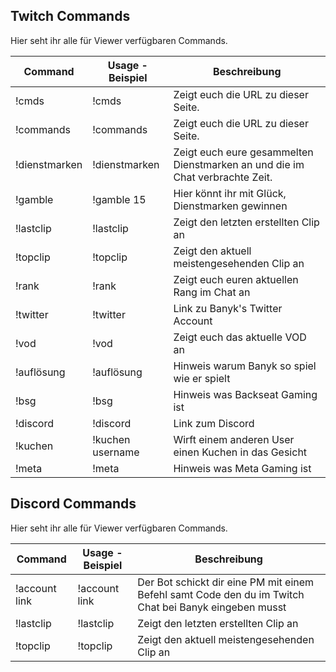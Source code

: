 ## Twitch Commands
Hier seht ihr alle für Viewer verfügbaren Commands.

| Command       | Usage - Beispiel          | Beschreibung                                                                  |
|---------      |-------                    |--------------                                                                 |
|!cmds          |!cmds                      |Zeigt euch die URL zu dieser Seite.                                            |
|!commands      |!commands                  |Zeigt euch die URL zu dieser Seite.                                            |
|!dienstmarken  |!dienstmarken              |Zeigt euch eure gesammelten Dienstmarken an und die im Chat verbrachte Zeit.   |
|!gamble        |!gamble 15                 |Hier könnt ihr mit Glück, Dienstmarken gewinnen                                |
|!lastclip      |!lastclip                  |Zeigt den letzten erstellten Clip an                                           |
|!topclip       |!topclip                   |Zeigt den aktuell meistengesehenden Clip an                                    |
|!rank          |!rank                      |Zeigt euch euren aktuellen Rang im Chat an                                     |
|!twitter       |!twitter                   |Link zu Banyk's Twitter Account                                                |
|!vod           |!vod                       |Zeigt euch das aktuelle VOD an                                                 |
|!auflösung     |!auflösung                 |Hinweis warum Banyk so spiel wie er spielt                                     |
|!bsg           |!bsg                       |Hinweis was Backseat Gaming ist                                                |
|!discord       |!discord                   |Link zum Discord                                                               |
|!kuchen        |!kuchen username           |Wirft einem anderen User einen Kuchen in das Gesicht                           |
|!meta          |!meta                      |Hinweis was Meta Gaming ist                                                    |

## Discord Commands
Hier seht ihr alle für Viewer verfügbaren Commands.

| Command       | Usage - Beispiel          | Beschreibung                                                                                          |
|---------      |-------                    |--------------                                                                                         |
|!account link  |!account link              |Der Bot schickt dir eine PM mit einem Befehl samt Code den du im Twitch Chat bei Banyk eingeben musst  |  
|!lastclip      |!lastclip                  |Zeigt den letzten erstellten Clip an                                                                   |
|!topclip       |!topclip                   |Zeigt den aktuell meistengesehenden Clip an                                                            |